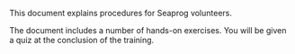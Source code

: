 This document explains procedures for Seaprog volunteers.

The document includes a number of hands-on exercises. You will be given a quiz at the conclusion of the training.
